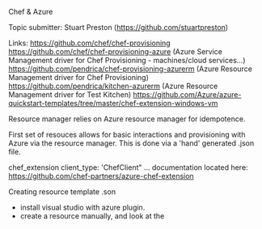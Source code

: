 Chef & Azure

Topic submitter:
Stuart Preston (https://github.com/stuartpreston)

Links:
  https://github.com/chef/chef-provisioning
  https://github.com/chef/chef-provisioning-azure (Azure Service Management driver for Chef Provisioning - machines/cloud services...)
  https://github.com/pendrica/chef-provisioning-azurerm (Azure Resource Management driver for Chef Provisioning)
  https://github.com/pendrica/kitchen-azurerm (Azure Resource Management driver for Test Kitchen)
  https://github.com/Azure/azure-quickstart-templates/tree/master/chef-extension-windows-vm

Resource manager relies on Azure resource manager for idempotence.

First set of resouces allows for basic interactions and provisioning with Azure via the resource manager.
This is done via a 'hand' generated .json file.

chef_extension client_type: 'ChefClient" ... 
documentation located here:
https://github.com/chef-partners/azure-chef-extension

Creating resource template .son
* install visual studio with azure plugin. 
* create a resource manually, and look at the 